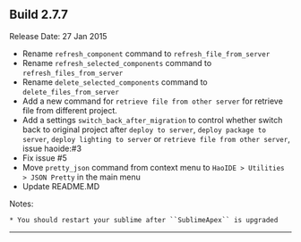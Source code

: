 Build 2.7.7
-----------
Release Date: 27 Jan 2015
    
* Rename ``refresh_component`` command to ``refresh_file_from_server``
* Rename ``refresh_selected_components`` command to ``refresh_files_from_server``
* Rename ``delete_selected_components`` command to ``delete_files_from_server``
* Add a new command for ``retrieve file from other server`` for retrieve file from different project.
* Add a settings ``switch_back_after_migration`` to control whether switch back to original project after ``deploy to server``, ``deploy package to server``, ``deploy lighting to server`` or ``retrieve file from other server``, issue haoide:#3
* Fix issue #5
* Move ``pretty_json`` command from context menu to ``HaoIDE > Utilities > JSON Pretty`` in the main menu
* Update README.MD

Notes:

    * You should restart your sublime after ``SublimeApex`` is upgraded
-----------